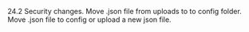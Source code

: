 24.2
Security changes. Move .json file from uploads to to config folder. Move .json file to config or upload a new json file.
